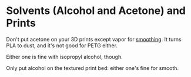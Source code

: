 # Solvents (Alcohol and Acetone) and Prints

Don't put acetone on your 3D prints except vapor for [smoothing](svx5t-bms6t-c99e5-6nff6-90e2r). It turns PLA to dust, and it's not good for PETG either.

Either one is fine with isopropyl alcohol, though.

Only put alcohol on the textured print bed: either one's fine for smooth.
